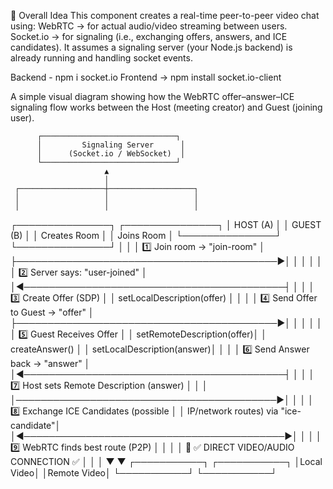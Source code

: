 🧩 Overall Idea
This component creates a real-time peer-to-peer video chat using:
WebRTC → for actual audio/video streaming between users.
Socket.io → for signaling (i.e., exchanging offers, answers, and ICE candidates).
It assumes a signaling server (your Node.js backend) is already running and handling socket events.


Backend - npm i socket.io
Frontend -> npm install socket.io-client

A simple visual diagram showing how the WebRTC offer–answer–ICE signaling flow works between the Host (meeting creator) and Guest (joining user).

          ┌──────────────────────────────┐
          │         Signaling Server      │
          │      (Socket.io / WebSocket)  │
          └──────────────────────────────┘
                         ▲
                         │
     ┌───────────────────┼───────────────────┐
     │                   │                   │
     │                   │                   │
┌───────────────┐                         ┌───────────────┐
│   HOST (A)    │                         │   GUEST (B)   │
│ Creates Room  │                         │ Joins Room    │
└───────────────┘                         └───────────────┘
     │                                           │
     │ 1️⃣ Join room → "join-room"               │
     ├──────────────────────────────────────────▶│
     │                                           │
     │                                           │
     │ 2️⃣ Server says: "user-joined"            │
     │◀──────────────────────────────────────────┤
     │                                           │
     │ 3️⃣ Create Offer (SDP)                    │
     │ setLocalDescription(offer)                │
     │                                           │
     │ 4️⃣ Send Offer to Guest → "offer"         │
     ├──────────────────────────────────────────▶│
     │                                           │
     │                                           │
     │                5️⃣ Guest Receives Offer   │
     │                setRemoteDescription(offer)│
     │                createAnswer()             │
     │                setLocalDescription(answer)│
     │                                           │
     │ 6️⃣ Send Answer back → "answer"           │
     │◀──────────────────────────────────────────┤
     │                                           │
     │ 7️⃣ Host sets Remote Description (answer) │
     │                                           │
     │──────────────────────────────────────────▶│
     │                                           │
     │ 8️⃣ Exchange ICE Candidates (possible     │
     │     IP/network routes) via "ice-candidate"│
     │◀──────────────────────────────────────────▶│
     │                                           │
     │ 9️⃣ WebRTC finds best route (P2P)         │
     │                                           │
     │  🔗 ✅ DIRECT VIDEO/AUDIO CONNECTION ✅   │
     │                                           │
     ▼                                           ▼
 ┌───────────┐                            ┌───────────┐
 │Local Video│                            │Remote Video│
 └───────────┘                            └───────────┘
